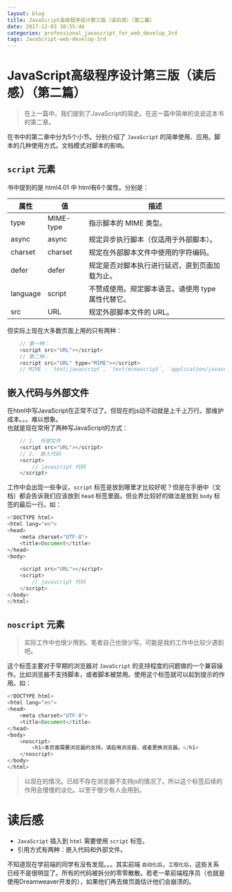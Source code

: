 ```yaml
---
layout: blog
title: JavaScript高级程序设计第三版（读后感）（第二篇）
date: 2017-12-03 10:55:46
categories: professional_javascript_for_web_develop_3rd
tags: JavaScript-web-develop-3rd
---
```

# JavaScript高级程序设计第三版（读后感）（第二篇）
> 在上一篇中。我们提到了JavaScript的简史。在这一篇中简单的说说这本书的第二章。

在书中的第二章中分为5个小节。分别介绍了 `JavaScript` 的简单使用、应用。脚本的几种使用方式。文档模式对脚本的影响。

## `script` 元素
书中提到的是 html4.01 中 html有6个属性。分别是：

| 属性 | 值 | 描述 |
| -- | -- | -- |
| type | MIME-type | 指示脚本的 MIME 类型。 |
| async | async | 规定异步执行脚本（仅适用于外部脚本）。 |
| charset | charset | 规定在外部脚本文件中使用的字符编码。 |
| defer | defer | 规定是否对脚本执行进行延迟，直到页面加载为止。 |
| language | script | 不赞成使用。规定脚本语言。请使用 type 属性代替它。 |
| src | URL | 规定外部脚本文件的 URL。 |

但实际上现在大多数页面上用的只有两种：
```JavaScript
	// 第一种：
	<script src="URL"></script>
	// 第二种：
	<script src="URL" type="MIME"></script>
	// MIME : `text/javascript`, `text/ecmascript`, `application/javascript` 和 `application/ecmascript`, `text/x-template` ...
```
## 嵌入代码与外部文件
在html中写JavaScript在正常不过了。但现在的js动不动就是上千上万行。那维护成本。。。难以想象。  
也就是现在常用了两种写JavaScript的方式：
```JavaScript
	// 1、 外部文件
	<script src="URL"></script>
	// 2、 嵌入代码
	<script>
		// javascript 代码
	</script>
```

工作中会出现一些争议，`script` 标签是放到哪里才比较好呢？但是在手册中（文档）都会告诉我们应该放到 `head` 标签里面。但业界比较好的做法是放到 `body` 标签的最后一行。如：
```JavaScript
<!DOCTYPE html>
<html lang="en">
<head>
	<meta charset="UTF-8">
	<title>Document</title>
</head>
<body>
	
	<script src="URL"></script>
	<script>
		// javascript 代码
	</script>
</body>
</html>
```
## `noscript` 元素
> 实际工作中也很少用到。笔者自己也很少写。可能是我的工作中比较少遇到吧。

这个标签主要对于早期的浏览器对 `JavaScript` 的支持程度的问题做的一个兼容操作。比如浏览器不支持脚本，或者脚本被禁用。使用这个标签就可以起到提示的作用。如：
```JavaScript
<!DOCTYPE html>
<html lang="en">
<head>
	<meta charset="UTF-8">
	<title>Document</title>
</head>
<body>
	<noscript>
		<h1>本页面需要浏览器的支持。请启用浏览器，或者更换浏览器。</h1>
	</noscript>
</body>
</html>
```
> 以现在的情况。已经不存在浏览器不支持js的情况了。所以这个标签后续的作用会慢慢的淡化。以至于很少有人会用到。

# 读后感
- `JavaScript` 插入到 `html` 需要使用 `script` 标签。
- 引用方式有两种：嵌入代码和外部文件。

不知道现在学前端的同学有没有发现。。。其实前端 `自动化后`，`工程化后`，这些关系已经不是很明显了。所有的代码被拆分的零零散散。若老一辈前端程序员（也就是使用Dreamweaver开发的），如果他们再去做页面估计他们会崩溃的。

